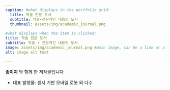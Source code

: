 ```yaml
---
caption: #what displays in the portfolio grid:
  title: 학술 전문 도서
  subtitle: 학술∙전문적인 내용의 도서
  thumbnail: assets/img/academic_journal.png
  
#what displays when the item is clicked:
title: 학술 전문 도서
subtitle: 학술 ∙ 전문적인 내용의 도서
image: assets/img/academic_journal.png #main image, can be a link or a file in assets/img/portfolio
alt: image alt text

---
```

**종이지** 와 함께 한 저작물입니다

- 대표 발행물: 센서 기반 모바일 로봇 외 다수

